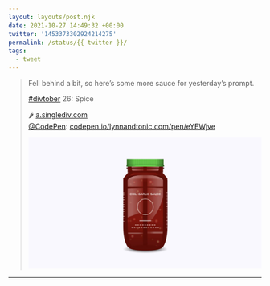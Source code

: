 ```yaml
---
layout: layouts/post.njk
date: 2021-10-27 14:49:32 +00:00
twitter: '1453373302924214275'
permalink: /status/{{ twitter }}/
tags: 
  - tweet
---
```


> Fell behind a bit, so here’s some more sauce for yesterday’s prompt.
> 
> [#divtober](https://twitter.com/hashtag/divtober) 26: Spice
> 
> 🌶️ [a.singlediv.com](https://a.singlediv.com)  
> [@CodePen](https://twitter.com/CodePen): [codepen.io/lynnandtonic.com/pen/eYEWjve](https://codepen.io/lynnandtonic/pen/eYEWjve)
> 
> ![realistic illustration of a jar of Huy Fong chili garlic sauce](/img/1453373302924214275-FCtrDARVEAIzxZk.jpg)

---
